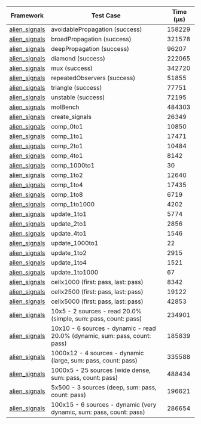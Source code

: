 | Framework | Test Case | Time (μs) |
| --- | --- | --- |
| [alien_signals](https://github.com/medz/alien-signals-dart) | avoidablePropagation (success) | 158229 |
| [alien_signals](https://github.com/medz/alien-signals-dart) | broadPropagation (success) | 321578 |
| [alien_signals](https://github.com/medz/alien-signals-dart) | deepPropagation (success) | 96207 |
| [alien_signals](https://github.com/medz/alien-signals-dart) | diamond (success) | 222065 |
| [alien_signals](https://github.com/medz/alien-signals-dart) | mux (success) | 342720 |
| [alien_signals](https://github.com/medz/alien-signals-dart) | repeatedObservers (success) | 51855 |
| [alien_signals](https://github.com/medz/alien-signals-dart) | triangle (success) | 77751 |
| [alien_signals](https://github.com/medz/alien-signals-dart) | unstable (success) | 72195 |
| [alien_signals](https://github.com/medz/alien-signals-dart) | molBench | 484303 |
| [alien_signals](https://github.com/medz/alien-signals-dart) | create_signals | 26349 |
| [alien_signals](https://github.com/medz/alien-signals-dart) | comp_0to1 | 10850 |
| [alien_signals](https://github.com/medz/alien-signals-dart) | comp_1to1 | 17471 |
| [alien_signals](https://github.com/medz/alien-signals-dart) | comp_2to1 | 10484 |
| [alien_signals](https://github.com/medz/alien-signals-dart) | comp_4to1 | 8142 |
| [alien_signals](https://github.com/medz/alien-signals-dart) | comp_1000to1 | 30 |
| [alien_signals](https://github.com/medz/alien-signals-dart) | comp_1to2 | 12640 |
| [alien_signals](https://github.com/medz/alien-signals-dart) | comp_1to4 | 17435 |
| [alien_signals](https://github.com/medz/alien-signals-dart) | comp_1to8 | 6719 |
| [alien_signals](https://github.com/medz/alien-signals-dart) | comp_1to1000 | 4202 |
| [alien_signals](https://github.com/medz/alien-signals-dart) | update_1to1 | 5774 |
| [alien_signals](https://github.com/medz/alien-signals-dart) | update_2to1 | 2856 |
| [alien_signals](https://github.com/medz/alien-signals-dart) | update_4to1 | 1546 |
| [alien_signals](https://github.com/medz/alien-signals-dart) | update_1000to1 | 22 |
| [alien_signals](https://github.com/medz/alien-signals-dart) | update_1to2 | 2915 |
| [alien_signals](https://github.com/medz/alien-signals-dart) | update_1to4 | 1521 |
| [alien_signals](https://github.com/medz/alien-signals-dart) | update_1to1000 | 67 |
| [alien_signals](https://github.com/medz/alien-signals-dart) | cellx1000 (first: pass, last: pass) | 8342 |
| [alien_signals](https://github.com/medz/alien-signals-dart) | cellx2500 (first: pass, last: pass) | 19122 |
| [alien_signals](https://github.com/medz/alien-signals-dart) | cellx5000 (first: pass, last: pass) | 42853 |
| [alien_signals](https://github.com/medz/alien-signals-dart) | 10x5 - 2 sources - read 20.0% (simple, sum: pass, count: pass) | 234901 |
| [alien_signals](https://github.com/medz/alien-signals-dart) | 10x10 - 6 sources - dynamic - read 20.0% (dynamic, sum: pass, count: pass) | 185839 |
| [alien_signals](https://github.com/medz/alien-signals-dart) | 1000x12 - 4 sources - dynamic (large, sum: pass, count: pass) | 335588 |
| [alien_signals](https://github.com/medz/alien-signals-dart) | 1000x5 - 25 sources (wide dense, sum: pass, count: pass) | 488434 |
| [alien_signals](https://github.com/medz/alien-signals-dart) | 5x500 - 3 sources (deep, sum: pass, count: pass) | 196621 |
| [alien_signals](https://github.com/medz/alien-signals-dart) | 100x15 - 6 sources - dynamic (very dynamic, sum: pass, count: pass) | 286654 |
